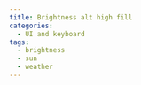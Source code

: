 ```yaml
---
title: Brightness alt high fill
categories:
  - UI and keyboard
tags:
  - brightness
  - sun
  - weather
---
```


